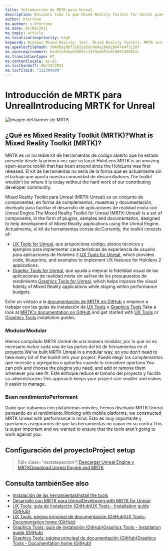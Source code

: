 ```yaml
---
title: Introducción de MRTK para Unreal
description: Descubra todo lo que Mixed Reality Toolkit for Unreal puede ofrecer a los nuevos desarrolladores de realidad mixta.
author: hferrone
ms.author: v-hferrone
ms.date: 01/08/2021
ms.topic: article
ms.localizationpriority: high
keywords: Windows Mixed Reality, test, Mixed Reality Toolkit, MRTK version 2, MRTK, tools, SDK, HoloLens, HoloLens 2, mixed reality headset, windows mixed reality headset, virtual reality headset, cross-platform
ms.openlocfilehash: 3d46b92dbf3182ca5a50a8e106d2b947e4f7120f
ms.sourcegitcommit: 6ade7e8ebab7003fc24f9e0b5fa81d091369622c
ms.translationtype: HT
ms.contentlocale: es-ES
ms.lasthandoff: 06/19/2021
ms.locfileid: "112394289"
---
```

# <a name="introducing-mrtk-for-unreal"></a><span data-ttu-id="243ed-104">Introducción de MRTK para Unreal</span><span class="sxs-lookup"><span data-stu-id="243ed-104">Introducing MRTK for Unreal</span></span>

![Imagen del banner de MRTK](../../design/images/MRTK_UX_Hero.png)

## <a name="what-is-mixed-reality-toolkit-mrtk"></a><span data-ttu-id="243ed-106">¿Qué es Mixed Reality Toolkit (MRTK)?</span><span class="sxs-lookup"><span data-stu-id="243ed-106">What is Mixed Reality Toolkit (MRTK)?</span></span>

<span data-ttu-id="243ed-107">MRTK es un increíble kit de herramientas de código abierto que ha estado presente desde la primera vez que se lanzó HoloLens.</span><span class="sxs-lookup"><span data-stu-id="243ed-107">MRTK is an amazing open-source toolkit that has been around since the HoloLens was first released.</span></span> <span data-ttu-id="243ed-108">El kit de herramientas no sería de la forma que es actualmente sin el trabajo que aporta nuestra comunidad de desarrolladores.</span><span class="sxs-lookup"><span data-stu-id="243ed-108">The toolkit wouldn't be where it is today without the hard work of our contributing developer community.</span></span> 

<span data-ttu-id="243ed-109">Mixed Reality Toolkit para Unreal (MRTK-Unreal) es un conjunto de componentes, en forma de complementos, muestras y documentación, diseñado para facilitar el desarrollo de aplicaciones de realidad mixta con Unreal Engine.</span><span class="sxs-lookup"><span data-stu-id="243ed-109">The Mixed Reality Toolkit for Unreal (MRTK-Unreal) is a set of components, in the form of plugins, samples and documentation, designed to help development of Mixed Reality applications using the Unreal Engine.</span></span> <span data-ttu-id="243ed-110">Actualmente, el kit de herramientas consta de:</span><span class="sxs-lookup"><span data-stu-id="243ed-110">Currently, the toolkit consists of:</span></span>
* <span data-ttu-id="243ed-111">[UX Tools for Unreal](https://github.com/microsoft/MixedReality-UXTools-Unreal), que proporciona código, planos técnicos y ejemplos para implementar características de experiencia de usuario para aplicaciones de Hololens 2.</span><span class="sxs-lookup"><span data-stu-id="243ed-111">[UX Tools for Unreal](https://github.com/microsoft/MixedReality-UXTools-Unreal), which provides code, blueprints, and examples to implement UX features for Hololens 2 applications.</span></span>
* <span data-ttu-id="243ed-112">[Graphic Tools for Unreal](https://github.com/microsoft/MixedReality-GraphicsTools-Unreal), que ayuda a mejorar la fidelidad visual de las aplicaciones de realidad mixta sin salirse de los presupuestos de rendimiento.</span><span class="sxs-lookup"><span data-stu-id="243ed-112">[Graphics Tools for Unreal](https://github.com/microsoft/MixedReality-GraphicsTools-Unreal), which helps improve the visual fidelity of Mixed Reality applications while staying within performance budgets.</span></span>

<span data-ttu-id="243ed-113">Eche un vistazo a la [documentación de MRTK en GitHub](https://microsoft.github.io/MixedReality-UXTools-Unreal/README.html) y empiece a trabajar con las guías de instalación de [UX Tools](https://microsoft.github.io/MixedReality-UXTools-Unreal/Docs/Installation.html) o [Graphics Tools](https://github.com/microsoft/MixedReality-GraphicsTools-Unreal/blob/main/Docs/Installation.md).</span><span class="sxs-lookup"><span data-stu-id="243ed-113">Take a look at [MRTK's documentation on GitHub](https://microsoft.github.io/MixedReality-UXTools-Unreal/README.html) and get started with [UX Tools](https://microsoft.github.io/MixedReality-UXTools-Unreal/Docs/Installation.html) or [Graphics Tools](https://github.com/microsoft/MixedReality-GraphicsTools-Unreal/blob/main/Docs/Installation.md) installation guides.</span></span>

### <a name="modular"></a><span data-ttu-id="243ed-114">Modular</span><span class="sxs-lookup"><span data-stu-id="243ed-114">Modular</span></span>

<span data-ttu-id="243ed-115">Hemos compilado MRTK Unreal de una manera modular, por lo que no es necesario incluir cada una de las partes del kit de herramientas en el proyecto.</span><span class="sxs-lookup"><span data-stu-id="243ed-115">We've built MRTK Unreal in a modular way, so you don't need to take every bit of the toolkit into your project.</span></span> <span data-ttu-id="243ed-116">Puede elegir los complementos que necesite y agregarlos o quitarlos cuando lo considere oportuno.</span><span class="sxs-lookup"><span data-stu-id="243ed-116">You can pick and choose the plugins you need, and add or remove them whenever you see fit.</span></span> <span data-ttu-id="243ed-117">Este enfoque reduce el tamaño del proyecto y facilita su administración.</span><span class="sxs-lookup"><span data-stu-id="243ed-117">This approach keeps your project size smaller and makes it easier to manage.</span></span>  

### <a name="performant"></a><span data-ttu-id="243ed-118">Buen rendimiento</span><span class="sxs-lookup"><span data-stu-id="243ed-118">Performant</span></span>

<span data-ttu-id="243ed-119">Dado que trabamos con plataformas móviles, hemos diseñado MRTK Unreal pensando en el rendimiento.</span><span class="sxs-lookup"><span data-stu-id="243ed-119">Working with mobile platforms, we constructed MRTK Unreal with performance in mind.</span></span> <span data-ttu-id="243ed-120">Esto es muy importante y queríamos asegurarnos de que las herramientas no vayan en su contra.</span><span class="sxs-lookup"><span data-stu-id="243ed-120">This is super important and we wanted to ensure that the tools aren't going to work against you.</span></span>

## <a name="project-setup"></a><span data-ttu-id="243ed-121">Configuración del proyecto</span><span class="sxs-lookup"><span data-stu-id="243ed-121">Project setup</span></span>

> [!div class="nextstepaction"]
> [<span data-ttu-id="243ed-122">Descargar Unreal Engine y MRTK</span><span class="sxs-lookup"><span data-stu-id="243ed-122">Download Unreal Engine and MRTK</span></span>](unreal-project-setup.md)

## <a name="see-also"></a><span data-ttu-id="243ed-123">Consulta también</span><span class="sxs-lookup"><span data-stu-id="243ed-123">See also</span></span>

* [<span data-ttu-id="243ed-124">Instalación de las herramientas</span><span class="sxs-lookup"><span data-stu-id="243ed-124">Install the tools</span></span>](../install-the-tools.md)
* [<span data-ttu-id="243ed-125">Desarrollo con MRTK para Unreal</span><span class="sxs-lookup"><span data-stu-id="243ed-125">Developing with MRTK for Unreal</span></span>](unreal-development-overview.md)
* [<span data-ttu-id="243ed-126">UX Tools: guía de instalación (GitHub)</span><span class="sxs-lookup"><span data-stu-id="243ed-126">UX Tools - Installation guide (GitHub)</span></span>](https://microsoft.github.io/MixedReality-UXTools-Unreal/Docs/Installation.html)
* [<span data-ttu-id="243ed-127">UX Tools: página principal de documentación (GitHub)</span><span class="sxs-lookup"><span data-stu-id="243ed-127">UX Tools- Documentation home (GitHub)</span></span>](https://microsoft.github.io/MixedReality-UXTools-Unreal/README.html)
* [<span data-ttu-id="243ed-128">Graphics Tools: guía de instalación (GitHub)</span><span class="sxs-lookup"><span data-stu-id="243ed-128">Graphics Tools - Installation guide (GitHub)</span></span>](https://github.com/microsoft/MixedReality-GraphicsTools-Unreal/blob/main/Docs/Installation.md)
* [<span data-ttu-id="243ed-129">Graphics Tools: página principal de documentación (GitHub)</span><span class="sxs-lookup"><span data-stu-id="243ed-129">Graphics Tools - Documentation home (GitHub)</span></span>](https://github.com/microsoft/MixedReality-GraphicsTools-Unreal/)